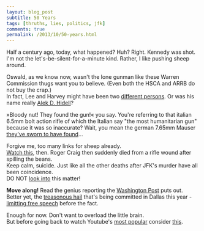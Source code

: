 ```yaml
---
layout: blog_post
subtitle: 50 Years
tags: [thruths, lies, politics, jfk]
comments: true
permalink: /2013/10/50-years.html
---
```


Half a century ago, today, what happened? Huh? Right. Kennedy was shot. I'm not the let's-be-silent-for-a-minute kind. Rather, I like pushing sheep around.

Oswald, as we know now, wasn't the lone gunman like these Warren Commission thugs want you to believe. (Even both the HSCA and ARRB do not buy the crap.)  
In fact, Lee and Harvey might have been two [different persons](http://harveyandlee.net/). Or was his name really [Alek D. Hidell](http://www.acorn.net/jfkplace/09../fp.back_issues/18th_Issue/weston.html)?

»Bloody nut! They found the gun!« you say.
You're referring to that italian 6.5mm bolt action rifle of which the Italian say "the most humanitarian gun" because it was so inaccurate? Wait, you mean the german 7.65mm Mauser [they've sworn to have found](http://oswaldsmother.blogspot.de/2011/07/mauser-is-mauser-is-mannlicher-carcano.html)...

Forgive me, too many links for sheep already.  
[Watch this](http://www.youtube.com/watch?v=eGBsDoaWO8o), then. Roger Craig then suddenly died from a rifle wound after spilling the beans.  
Keep calm, suicide. Just like all the other deaths after JFK's murder have all been coincidence.  
DO NOT [look into](http://www.lewrockwell.com/2013/04/richard-charnin/the-mysterious-deaths-of-jfk-murder-witnesses/) this matter!

**Move along!** Read the genius reporting the [Washington Post](http://www.washingtonpost.com/sf/national/2013/11/15/four-shattering-days/) puts out.
Better yet, the [treasonous hail](http://www.dallasnews.com/news/jfk50/latest/20131120-journalists-from-around-world-descend-on-dallas-for-jfk-ceremony.ece) that's being committed in Dallas this year - [limitting free speech](http://politicalassassinations.com/2013/01/dealey-plaza-controversy-featured-in-wall-street-journal-2/) before the fact.

Enough for now. Don't want to overload the little brain.  
But before going back to watch Youtube's [most popular](http://www.youtube.com/channel/HCgSUekgEvIG8) consider [this](http://www.youtube.com/playlist?list=PLAu2-ycDOaN1yyNHT8FiG9FlYZ-rL9k80).